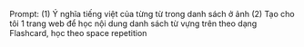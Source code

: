 Prompt: 
(1) Ý nghĩa tiếng việt của từng từ trong danh sách ở ảnh
(2) Tạo cho tôi 1 trang web để học nội dung danh sách từ vựng trên theo dạng Flashcard, học theo space repetition
